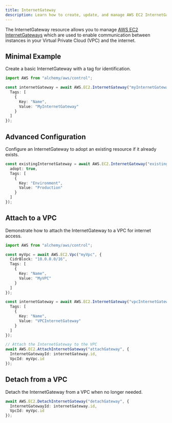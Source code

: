 ```yaml
---
title: InternetGateway
description: Learn how to create, update, and manage AWS EC2 InternetGateways using Alchemy Cloud Control.
---
```


The InternetGateway resource allows you to manage [AWS EC2 InternetGateways](https://docs.aws.amazon.com/ec2/latest/userguide/) which are used to enable communication between instances in your Virtual Private Cloud (VPC) and the internet.

## Minimal Example

Create a basic InternetGateway with a tag for identification.

```ts
import AWS from "alchemy/aws/control";

const internetGateway = await AWS.EC2.InternetGateway("myInternetGateway", {
  Tags: [
    {
      Key: "Name",
      Value: "MyInternetGateway"
    }
  ]
});
```

## Advanced Configuration

Configure an InternetGateway to adopt an existing resource if it already exists.

```ts
const existingInternetGateway = await AWS.EC2.InternetGateway("existingGateway", {
  adopt: true,
  Tags: [
    {
      Key: "Environment",
      Value: "Production"
    }
  ]
});
```

## Attach to a VPC

Demonstrate how to attach the InternetGateway to a VPC for internet access.

```ts
import AWS from "alchemy/aws/control";

const myVpc = await AWS.EC2.Vpc("myVpc", {
  CidrBlock: "10.0.0.0/16",
  Tags: [
    {
      Key: "Name",
      Value: "MyVPC"
    }
  ]
});

const internetGateway = await AWS.EC2.InternetGateway("vpcInternetGateway", {
  Tags: [
    {
      Key: "Name",
      Value: "VPCInternetGateway"
    }
  ]
});

// Attach the InternetGateway to the VPC
await AWS.EC2.AttachInternetGateway("attachGateway", {
  InternetGatewayId: internetGateway.id,
  VpcId: myVpc.id
});
```

## Detach from a VPC

Detach the InternetGateway from a VPC when no longer needed.

```ts
await AWS.EC2.DetachInternetGateway("detachGateway", {
  InternetGatewayId: internetGateway.id,
  VpcId: myVpc.id
});
```